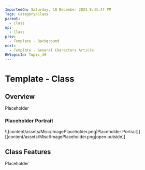```yaml
---
ImportedOn: Saturday, 18 December 2021 8:41:47 PM
Tags: Category/Class
parent:
  - Class
up:
  - Class
prev:
  - Template - Background
next:
  - Template - General Characters Article
RWtopicId: Topic_49
---
```

# Template - Class
## Overview
Placeholder

### Placeholder Portrait
![[content/assets/Misc/ImagePlaceholder.png|Placeholder Portrait]]
[[content/assets/Misc/ImagePlaceholder.png|open outside]]

## Class Features
Placeholder

